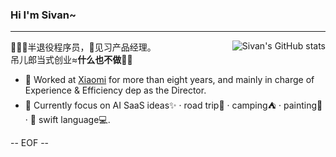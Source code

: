 ### Hi I'm Sivan~
---

<img align="right" src="https://github-readme-stats.vercel.app/api?username=sivan&theme=shades-of-purple&show_icons=true&hide_title=true&hide=contribs&include_all_commits=true&count_private=true" alt="Sivan's GitHub stats" />

👨🏻‍💻半退役程序员，🔰见习产品经理。  
吊儿郎当式创业≈**什么也不做**🥷🏼

- 🏢 Worked at [Xiaomi](https://www.mi.com/) for more than eight years, and mainly in charge of Experience & Efficiency dep as the Director.
- 💬 Currently focus on AI SaaS ideas✨ · road trip🚙 · camping⛺️ · painting🎨 ·  swift language💻.

-- EOF --
